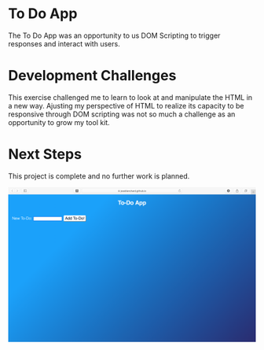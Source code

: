 # To Do App

The To Do App was an opportunity to us DOM Scripting to trigger responses and interact with users. 

# Development Challenges

This exercise challenged me to learn to look at and manipulate the HTML in a new way. Ajusting my perspective of HTML to realize its capacity to be responsive through DOM scripting was not so much a challenge as an opportunity to grow my tool kit. 

# Next Steps

This project is complete and no further work is planned. 

![To Do App Screen](todoapp-screenshot.png "screenshot of to do app" )

